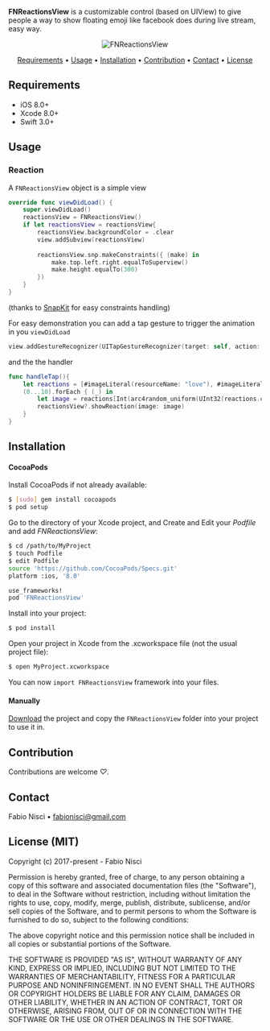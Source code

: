 **FNReactionsView** is a customizable control (based on UIView) to give people a way to show floating emoji like facebook does during live stream, easy way.

<p align="center">
<img src="https://cloud.githubusercontent.com/assets/812037/24315458/7206c284-10e7-11e7-8b9a-fba5102d88c9.gif" alt="FNReactionsView">
</p>

<p align="center">
    <a href="#requirements">Requirements</a> • <a href="#usage">Usage</a> • <a href="#installation">Installation</a> • <a href="#contribution">Contribution</a> • <a href="#contact">Contact</a> • <a href="#license-mit">License</a>
</p>

## Requirements

- iOS 8.0+
- Xcode 8.0+
- Swift 3.0+

## Usage

### Reaction

A `FNReactionsView` object is a simple view

```swift
override func viewDidLoad() {
    super.viewDidLoad()
    reactionsView = FNReactionsView()
    if let reactionsView = reactionsView{
        reactionsView.backgroundColor = .clear
        view.addSubview(reactionsView)
        
        reactionsView.snp.makeConstraints({ (make) in
            make.top.left.right.equalToSuperview()
            make.height.equalTo(300)
        })
    }
}
```
(thanks to [SnapKit](https://github.com/SnapKit/SnapKit) for easy constraints handling)

For easy demonstration you can add a tap gesture to trigger the animation in you `viewDidLoad`

```swift
view.addGestureRecognizer(UITapGestureRecognizer(target: self, action: #selector(handleTap)))
```
and the the handler

``` swift
func handleTap(){
    let reactions = [#imageLiteral(resourceName: "love"), #imageLiteral(resourceName: "angry"), #imageLiteral(resourceName: "ill"), #imageLiteral(resourceName: "devil")]
    (0...10).forEach { (_) in
        let image = reactions[Int(arc4random_uniform(UInt32(reactions.count)))]
        reactionsView?.showReaction(image: image)
    }
}
```

## Installation

#### CocoaPods

Install CocoaPods if not already available:

``` bash
$ [sudo] gem install cocoapods
$ pod setup
```
Go to the directory of your Xcode project, and Create and Edit your *Podfile* and add _FNReactionsView_:

``` bash
$ cd /path/to/MyProject
$ touch Podfile
$ edit Podfile
source 'https://github.com/CocoaPods/Specs.git'
platform :ios, '8.0'

use_frameworks!
pod 'FNReactionsView'
```

Install into your project:

``` bash
$ pod install
```

Open your project in Xcode from the .xcworkspace file (not the usual project file):

``` bash
$ open MyProject.xcworkspace
```

You can now `import FNReactionsView` framework into your files.

#### Manually

[Download](https://github.com/fabiosoft/FNReactionsView/archive/master.zip) the project and copy the `FNReactionsView` folder into your project to use it in.

## Contribution

Contributions are welcome *♡*.

## Contact

Fabio Nisci • [fabionisci@gmail.com](mailto:fabionisci@gmail.com)


## License (MIT)

Copyright (c) 2017-present - Fabio Nisci

Permission is hereby granted, free of charge, to any person obtaining a copy
of this software and associated documentation files (the "Software"), to deal
in the Software without restriction, including without limitation the rights
to use, copy, modify, merge, publish, distribute, sublicense, and/or sell
copies of the Software, and to permit persons to whom the Software is
furnished to do so, subject to the following conditions:

The above copyright notice and this permission notice shall be included in
all copies or substantial portions of the Software.

THE SOFTWARE IS PROVIDED "AS IS", WITHOUT WARRANTY OF ANY KIND, EXPRESS OR
IMPLIED, INCLUDING BUT NOT LIMITED TO THE WARRANTIES OF MERCHANTABILITY,
FITNESS FOR A PARTICULAR PURPOSE AND NONINFRINGEMENT. IN NO EVENT SHALL THE
AUTHORS OR COPYRIGHT HOLDERS BE LIABLE FOR ANY CLAIM, DAMAGES OR OTHER
LIABILITY, WHETHER IN AN ACTION OF CONTRACT, TORT OR OTHERWISE, ARISING FROM,
OUT OF OR IN CONNECTION WITH THE SOFTWARE OR THE USE OR OTHER DEALINGS IN
THE SOFTWARE.
